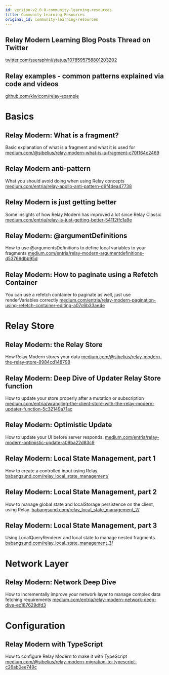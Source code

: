 ```yaml
---
id: version-v2.0.0-community-learning-resources
title: Community Learning Resources
original_id: community-learning-resources
---
```


## Relay Modern Learning Blog Posts Thread on Twitter
[twitter.com/sseraphini/status/1078595758801203202](https://twitter.com/sseraphini/status/1078595758801203202)

## Relay examples - common patterns explained via code and videos
[github.com/kiwicom/relay-example](https://github.com/kiwicom/relay-example)

# Basics

## Relay Modern: What is a fragment?

Basic explanation of what is a fragment and what it is used for
[medium.com/@sibelius/relay-modern-what-is-a-fragment-c70f164c2469](https://medium.com/@sibelius/relay-modern-what-is-a-fragment-c70f164c2469)

## Relay Modern anti-pattern

What you should avoid doing when using Relay concepts
[medium.com/entria/relay-apollo-anti-pattern-d9f4dea47738](https://medium.com/entria/relay-apollo-anti-pattern-d9f4dea47738)

## Relay Modern is just getting better

Some insights of how Relay Modern has improved a lot since Relay Classic
[medium.com/entria/relay-is-just-getting-better-54112ffc1a9e](https://medium.com/entria/relay-is-just-getting-better-54112ffc1a9e)

## Relay Modern: @argumentDefinitions

How to use @argumentsDefinitions to define local variables to your fragments
[medium.com/entria/relay-modern-argumentdefinitions-d53769dbb95d](https://medium.com/entria/relay-modern-argumentdefinitions-d53769dbb95d)

## Relay Modern: How to paginate using a Refetch Container

You can use a refetch container to paginate as well, just use renderVariables correctly
[medium.com/entria/relay-modern-pagination-using-refetch-container-editing-a07c6b33ae4e](https://medium.com/entria/relay-modern-pagination-using-refetch-container-editing-a07c6b33ae4e)

# Relay Store

## Relay Modern: the Relay Store

How Relay Modern stores your data
[medium.com/@sibelius/relay-modern-the-relay-store-8984cd148798](https://medium.com/@sibelius/relay-modern-the-relay-store-8984cd148798)

## Relay Modern: Deep Dive of Updater Relay Store function

How to update your store properly after a mutation or subscription
[medium.com/entria/wrangling-the-client-store-with-the-relay-modern-updater-function-5c32149a71ac](https://medium.com/entria/wrangling-the-client-store-with-the-relay-modern-updater-function-5c32149a71ac)

## Relay Modern: Optimistic Update

How to update your UI before server responds.
[medium.com/entria/relay-modern-optimistic-update-a09ba22d83c9](https://medium.com/entria/relay-modern-optimistic-update-a09ba22d83c9)

## Relay Modern: Local State Management, part 1

How to create a controlled input using Relay.
[babangsund.com/relay_local_state_management/](https://babangsund.com/relay_local_state_management/)

## Relay Modern: Local State Management, part 2

How to manage global state and localStorage persistence on the client, using Relay.
[babangsund.com/relay_local_state_management_2/](https://babangsund.com/relay_local_state_management_2/)

## Relay Modern: Local State Management, part 3

Using LocalQueryRenderer and local state to manage nested fragments.
[babangsund.com/relay_local_state_management_3/](https://babangsund.com/relay_local_state_management_3/)

# Network Layer

## Relay Modern: Network Deep Dive

How to incrementally improve your network layer to manage complex data fetching requirements
[medium.com/entria/relay-modern-network-deep-dive-ec187629dfd3](https://medium.com/entria/relay-modern-network-deep-dive-ec187629dfd3)

# Configuration

## Relay Modern with TypeScript

How to configure Relay Modern to make it with TypeScript
[medium.com/@sibelius/relay-modern-migration-to-typescript-c26ab0ee749c](https://medium.com/@sibelius/relay-modern-migration-to-typescript-c26ab0ee749c)
